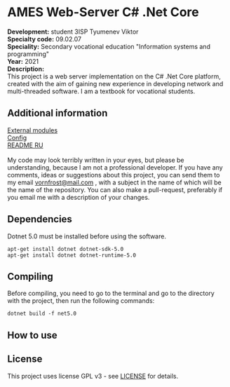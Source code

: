 # AMES Web-Server C# .Net Core
**Development:** student 3ISP Tyumenev Viktor<br>
**Specialty code:**  09.02.07<br>
**Speciality:**  Secondary vocational education "Information systems and programming"<br>
**Year:** 2021 <br>
**Description:**<br>
This project is a web server implementation on the C# .Net Core platform, created with the aim of gaining new experience in developing network and multi-threaded software. I am a textbook for vocational students.
<br>

## Additional information
[External modules]("./doc/modules.md")<br>
[Config]("./doc/config.md")<br>
[README RU]("./doc/README.md")<br><br>
My code may look terribly written in your eyes, but please be understanding, because I am not a professional developer. If you have any comments, ideas or suggestions about this project, you can send them to my email vornfrost@mail.com , with a subject in the name of which will be the name of the repository. You can also make a pull-request, preferably if you email me with a description of your changes.
<br> 

## Dependencies
Dotnet 5.0 must be installed before using the software.

```
apt-get install dotnet dotnet-sdk-5.0
apt-get install dotnet dotnet-runtime-5.0
```


## Compiling
Before compiling, you need to go to the terminal and go to the directory with the project, then run the following commands:
```
dotnet build -f net5.0 
```

## How to use


## License
This project uses license GPL v3 - see [LICENSE](./LICENSE) for details.